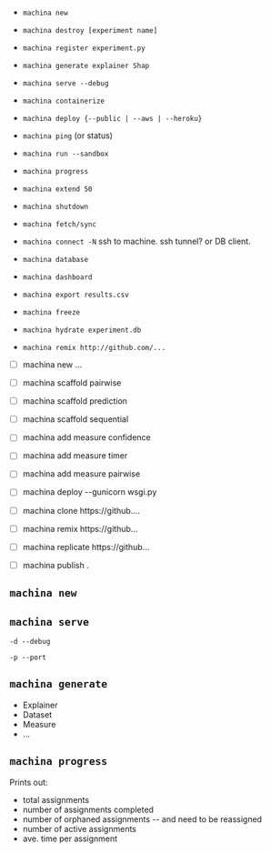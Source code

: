 
* `machina new`
* `machina destroy [experiment name]`
* `machina register experiment.py`
* `machina generate explainer Shap`
* `machina serve --debug`
* `machina containerize`
* `machina deploy {--public | --aws | --heroku}`
* `machina ping` (or status)
* `machina run --sandbox`
* `machina progress`
* `machina extend 50`
* `machina shutdown`

* `machina fetch/sync`
* `machina connect -N` ssh to machine. ssh tunnel? or DB client.
* `machina database`
* `machina dashboard`
* `machina export results.csv`

* `machina freeze`
* `machina hydrate experiment.db`

* `machina remix http://github.com/...`


- [ ] machina new …
- [ ] machina scaffold pairwise
- [ ] machina scaffold prediction
- [ ] machina scaffold sequential
- [ ] machina add measure confidence
- [ ] machina add measure timer
- [ ] machina add measure pairwise
- [ ] machina deploy --gunicorn wsgi.py
- [ ] machina clone https://github….
- [ ] machina remix https://github…
- [ ] machina replicate https://github…
- [ ] machina publish .


## `machina new`

## `machina serve`

`-d --debug`

`-p --port`

## `machina generate`

* Explainer
* Dataset
* Measure
* ...

## `machina progress`

Prints out:
* total assignments
* number of assignments completed
* number of orphaned assignments -- and need to be reassigned
* number of active assignments
* ave. time per assignment

